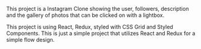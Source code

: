 This project is a Instagram Clone showing the user, followers, description and the gallery of photos that can be clicked on with a lightbox.

This project is using React, Redux, styled with CSS Grid and Styled Components. This is just a simple project that utilizes React and Redux for a simple flow design.
